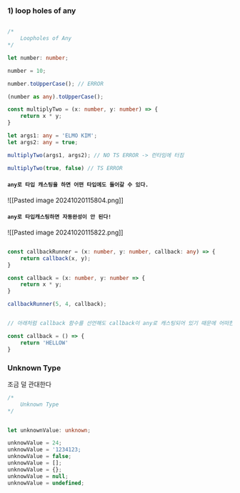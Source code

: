 


### 1) loop holes of any

```ts

/*
	Loopholes of Any
*/

let number: number;

number = 10;

number.toUpperCase(); // ERROR

(number as any).toUpperCase();

const multiplyTwo = (x: number, y: number) => {
	return x * y; 
}

let args1: any = 'ELMO KIM';
let args2: any = true;

multiplyTwo(args1, args2); // NO TS ERROR -> 런타임에 터짐

multiplyTwo(true, false) // TS ERROR

```

#### `any로 타입 캐스팅을 하면 어떤 타입에도 들어갈 수 있다.`


![[Pasted image 20241020115804.png]]

#### `any로 타입캐스팅하면 자동완성이 안 된다!`

![[Pasted image 20241020115822.png]]


```ts

const callbackRunner = (x: number, y: number, callback: any) => {
	return callback(x, y);
}

const callback = (x: number, y: number => {
	return x * y;
}

callbackRunner(5, 4, callback);

```


```ts

// 아래처럼 callback 함수를 선언해도 callback이 any로 캐스팅되어 있기 때문에 어떠한 에러도 발견할 수 없다.

const callback = () => {
	return 'HELLOW'
}

```

### Unknown Type

조금 덜 관대한다

```ts
/*
	Unknown Type
*/


let unknownValue: unknown;

unknowValue = 24;
unknowValue = '1234123;
unknowValue = false;
unknowValue = [];
unknowValue = {};
unknowValue = null;
unknowValue = undefined;





```